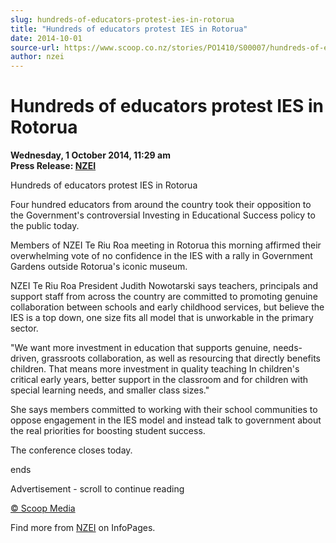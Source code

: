 ```yaml
---
slug: hundreds-of-educators-protest-ies-in-rotorua
title: "Hundreds of educators protest IES in Rotorua"
date: 2014-10-01
source-url: https://www.scoop.co.nz/stories/PO1410/S00007/hundreds-of-educators-protest-ies-in-rotorua.htm
author: nzei
---
```

Hundreds of educators protest IES in Rotorua
============================================

**Wednesday, 1 October 2014, 11:29 am**  
**Press Release: [NZEI](https://info.scoop.co.nz/NZEI)**

Hundreds of educators protest IES in Rotorua

  
Four hundred educators from around the country took their opposition to the Government's controversial Investing in Educational Success policy to the public today.

Members of NZEI Te Riu Roa meeting in Rotorua this morning affirmed their overwhelming vote of no confidence in the IES with a rally in Government Gardens outside Rotorua's iconic museum.

NZEI Te Riu Roa President Judith Nowotarski says teachers, principals and support staff from across the country are committed to promoting genuine collaboration between schools and early childhood services, but believe the IES is a top down, one size fits all model that is unworkable in the primary sector.

\"We want more investment in education that supports genuine, needs-driven, grassroots collaboration, as well as resourcing that directly benefits children. That means more investment in quality teaching In children's critical early years, better support in the classroom and for children with special learning needs, and smaller class sizes."

She says members committed to working with their school communities to oppose engagement in the IES model and instead talk to government about the real priorities for boosting student success.

The conference closes today.

ends

Advertisement - scroll to continue reading





[© Scoop Media](http://www.scoop.co.nz/about/terms.html)

Find more from [NZEI](https://info.scoop.co.nz/NZEI) on InfoPages.